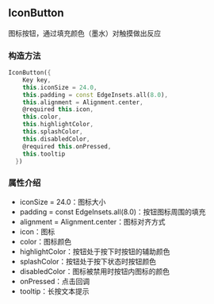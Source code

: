 ## **IconButton**
>
图标按钮，通过填充颜色（墨水）对触摸做出反应

### 构造方法
``` dart
IconButton({
    Key key,
    this.iconSize = 24.0,
    this.padding = const EdgeInsets.all(8.0),
    this.alignment = Alignment.center,
    @required this.icon,
    this.color,
    this.highlightColor,
    this.splashColor,
    this.disabledColor,
    @required this.onPressed,
    this.tooltip
  })
```

### 属性介绍
* iconSize = 24.0：图标大小
* padding = const EdgeInsets.all(8.0)：按钮图标周围的填充
* alignment = Alignment.center：图标对齐方式
* icon：图标
* color：图标颜色
* highlightColor：按钮处于按下时按钮的辅助颜色
* splashColor：按钮处于按下状态时按钮颜色
* disabledColor：图标被禁用时按钮内图标的颜色
* onPressed：点击回调
* tooltip：长按文本提示